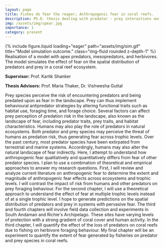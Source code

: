 ```yaml
---
layout: page
title: Fishes do fear the reaper; Anthropogenic fear in coral reefs.
description: Ph.D. thesis dealing with predator - prey interactions and the ecology of fear.
img: /assets/img/spear.jpg
importance: 1
category: present
---
```


<div class="row">
    <div class="col-sm mt-3 mt-md-0">
        {% include figure.liquid loading="eager" path="assets/img/sim.gif" title="Model simulation outcome." class="img-fluid rounded z-depth-1" %}
    </div>
</div>
<div class="caption">
    Realisation of a model with apex predators, mesopredators, and herbivores. The model simulates the effect of fear on the spatial distribution of predators and prey in a coral reef ecosystem.
</div>


**Supervisor:** Prof. Kartik Shanker

**Thesis Advisors:** Prof. Maria Thaker, Dr. Vishwesha Guttal

Prey species perceive the risk of encountering predators and being predated upon as fear in the landscape. Prey can thus implement behavioural antipredator strategies by altering functional traits such as habitat use, foraging time, and forage choice. Several factors can affect prey perception of predation risk in the landscape, also known as the landscape of fear, including predator traits, prey traits, and habitat characteristics. Humans may also play the role of predators in natural ecosystems. Both predator and prey species may perceive the threat of humans as predation risk, thus generating fear across trophic levels. Over the past century, most predator species have been extirpated from terrestrial and marine systems. Accordingly, humans may also alter the natural landscape of fear indirectly. Here, I attempt to understand how anthropogenic fear qualitatively and quantitatively differs from fear of other predator species. I plan to use a combination of theoretical and empirical approaches to answer my research questions. First, I will review and analyze current literature on anthropogenic fear to determine the extent and magnitude of anthropogenic fear effects across ecosystems and trophic levels. I will contrast the impact of risk from humans and other predators on prey foraging behaviour. For the second chapter, I will use a theoretical approach to understand the effect of fear at multiple trophic levels instead of at a single trophic level. I hope to generate predictions on the spatial distribution of predators and prey in systems with pervasive fear. The third and fourth chapters will involve field data collection and experiments in South Andaman and Richie's Archipelago. These sites have varying levels of protection with a strong gradient of coral cover and human activity. In the third chapter, I will quantify the effect of the loss of predators on coral reefs due to fishing on herbivore foraging behaviour. My final chapter will be an experiment to quantify the extent of fear generated by fisheries on predator and prey species in coral reefs. 